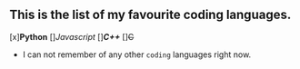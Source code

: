 ## This is the list of my favourite coding languages.
 [x]**Python**
 []*Javascript*
 []***C++***
 []~~C~~
- I can not remember of any other `coding` languages right now.

